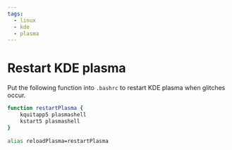 ```yaml
---
tags:
  - linux
  - kde
  - plasma
---
```


# Restart KDE plasma

Put the following function into `.bashrc` to restart KDE plasma when glitches occur. 

```bash
function restartPlasma {  
    kquitapp5 plasmashell  
    kstart5 plasmashell  
}  
  
alias reloadPlasma=restartPlasma
```
